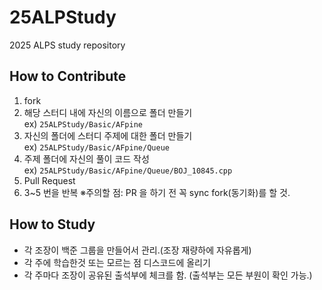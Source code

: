 # 25ALPStudy
2025 ALPS study repository 
  
## How to Contribute
1. fork
2. 해당 스터디 내에 자신의 이름으로 폴더 만들기  
ex) `25ALPStudy/Basic/AFpine`
3. 자신의 폴더에 스터디 주제에 대한 폴더 만들기  
ex) `25ALPStudy/Basic/AFpine/Queue`
4. 주제 폴더에 자신의 풀이 코드 작성  
ex) `25ALPStudy/Basic/AFpine/Queue/BOJ_10845.cpp`
5. Pull Request
6. 3~5 번을 반복
※주의할 점: PR 을 하기 전 꼭 sync fork(동기화)를 할 것.

## How to Study
- 각 조장이 백준 그룹을 만들어서 관리.(조장 재량하에 자유롭게)
- 각 주에 학습한것 또는 모르는 점 디스코드에 올리기
- 각 주마다 조장이 공유된 출석부에 체크를 함. (출석부는 모든 부원이 확인 가능.)
